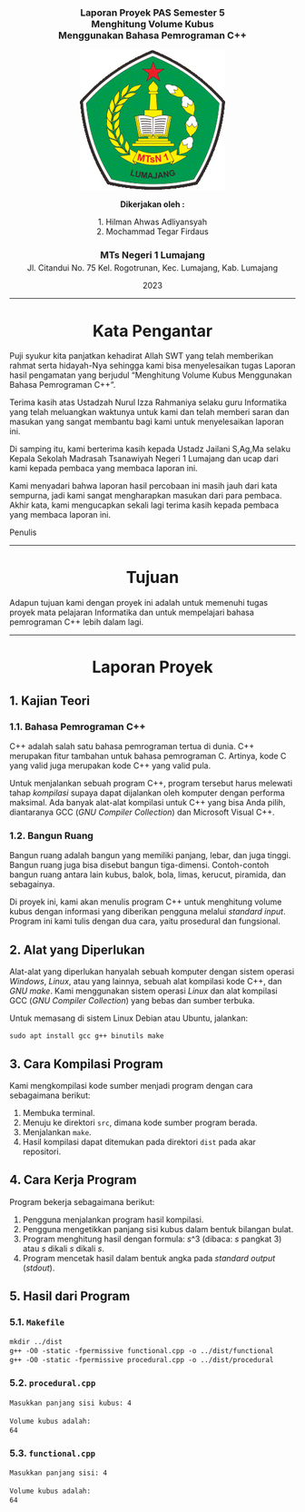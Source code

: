 <div style="text-align:center"><h3>

Laporan Proyek PAS Semester 5\
Menghitung Volume Kubus\
Menggunakan Bahasa Pemrograman C++

</h3></div style="text-align:center">

<div style="text-align:center">

![Lambang MTs Negeri 1 Lumajang](_assets/logo_mtsn.gif)

</div style="text-align:center">

<div style="text-align:center">

**Dikerjakan oleh :**

1\. Hilman Ahwas Adliyansyah\
2\. Mochammad Tegar Firdaus

</div style="text-align:center">

<div style="text-align:center">

<h3 style="margin-bottom:0.25em">MTs Negeri 1 Lumajang</h3>
<address style="font-style:normal">Jl. Citandui No. 75 Kel. Rogotrunan, Kec. Lumajang, Kab. Lumajang</address>

2023

</div style="text-align:center">

------------------------------------------------------------------

<div style="text-align:center">

# Kata Pengantar

</div style="text-align:center">

Puji syukur kita panjatkan kehadirat Allah SWT yang telah memberikan rahmat serta hidayah-Nya sehingga kami bisa menyelesaikan tugas Laporan hasil pengamatan yang berjudul “Menghitung Volume Kubus Menggunakan Bahasa Pemrograman C++”. 

Terima kasih atas  Ustadzah Nurul Izza Rahmaniya selaku guru Informatika yang telah meluangkan waktunya untuk kami dan telah memberi saran dan masukan yang sangat membantu bagi kami untuk menyelesaikan laporan ini.

Di samping itu, kami berterima kasih kepada Ustadz Jailani S,Ag,Ma selaku Kepala Sekolah Madrasah Tsanawiyah Negeri 1 Lumajang dan ucap dari kami kepada pembaca yang membaca laporan ini.

Kami menyadari bahwa laporan hasil percobaan ini masih jauh dari kata sempurna, jadi kami sangat mengharapkan masukan dari para pembaca. Akhir kata, kami mengucapkan sekali lagi terima kasih kepada pembaca yang membaca laporan ini.

Penulis

------------------------------------------------------------------

<div style="text-align:center">

# Tujuan

</div style="text-align:center">

Adapun tujuan kami dengan proyek ini adalah untuk memenuhi tugas proyek mata pelajaran Informatika dan untuk mempelajari bahasa pemrograman C++ lebih dalam lagi.

------------------------------------------------------------------

<div style="text-align:center">

# Laporan Proyek

</div style="text-align:center">

## 1. Kajian Teori

### 1.1. Bahasa Pemrograman C++

C++ adalah salah satu bahasa pemrograman tertua di dunia. C++ merupakan fitur tambahan untuk bahasa pemrograman C. Artinya, kode C yang valid juga merupakan kode C++ yang valid pula.

Untuk menjalankan sebuah program C++, program tersebut harus melewati tahap _kompilasi_ supaya dapat dijalankan oleh komputer dengan performa maksimal. Ada banyak alat-alat kompilasi untuk C++ yang bisa Anda pilih, diantaranya GCC (_GNU Compiler Collection_) dan Microsoft Visual C++.

### 1.2. Bangun Ruang

Bangun ruang adalah bangun yang memiliki panjang, lebar, dan juga tinggi. Bangun ruang juga bisa disebut bangun tiga-dimensi. Contoh-contoh bangun ruang antara lain kubus, balok, bola, limas, kerucut, piramida, dan sebagainya.

Di proyek ini, kami akan menulis program C++ untuk menghitung volume kubus dengan informasi yang diberikan pengguna melalui _standard input_. Program ini kami tulis dengan dua cara, yaitu prosedural dan fungsional.

## 2. Alat yang Diperlukan

Alat-alat yang diperlukan hanyalah sebuah komputer dengan sistem operasi _Windows_, _Linux_, atau yang lainnya, sebuah alat kompilasi kode C++, dan _GNU make_. Kami menggunakan sistem operasi _Linux_ dan alat kompilasi GCC (_GNU Compiler Collection_) yang bebas dan sumber terbuka.

Untuk memasang di sistem Linux Debian atau Ubuntu, jalankan:

```
sudo apt install gcc g++ binutils make
```

## 3. Cara Kompilasi Program

Kami mengkompilasi kode sumber menjadi program dengan cara sebagaimana berikut:

1. Membuka terminal.
2. Menuju ke direktori `src`, dimana kode sumber program berada.
3. Menjalankan `make`.
4. Hasil kompilasi dapat ditemukan pada direktori `dist` pada akar repositori.


## 4. Cara Kerja Program

Program bekerja sebagaimana berikut:

1. Pengguna menjalankan program hasil kompilasi.
2. Pengguna mengetikkan panjang sisi kubus dalam bentuk bilangan bulat.
3. Program menghitung hasil dengan formula: _s_^3 (dibaca: _s_ pangkat 3) atau _s_ dikali _s_ dikali _s_.
4. Program mencetak hasil dalam bentuk angka pada _standard output_ (_stdout_).

## 5. Hasil dari Program

### 5.1. `Makefile`

```
mkdir ../dist
g++ -O0 -static -fpermissive functional.cpp -o ../dist/functional
g++ -O0 -static -fpermissive procedural.cpp -o ../dist/procedural
```

### 5.2. `procedural.cpp`

```
Masukkan panjang sisi kubus: 4

Volume kubus adalah: 
64
```

### 5.3. `functional.cpp`

```
Masukkan panjang sisi: 4

Volume kubus adalah: 
64
```
